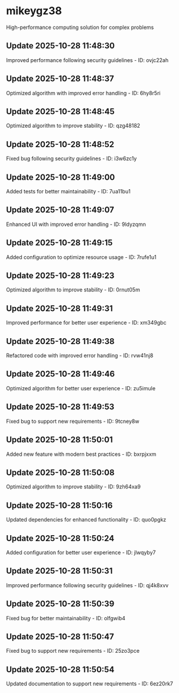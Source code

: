 # mikeygz38
High-performance computing solution for complex problems

## Update 2025-10-28 11:48:30
Improved performance following security guidelines - ID: ovjc22ah


## Update 2025-10-28 11:48:37
Optimized algorithm with improved error handling - ID: 6hy8r5ri


## Update 2025-10-28 11:48:45
Optimized algorithm to improve stability - ID: qzg48182


## Update 2025-10-28 11:48:52
Fixed bug following security guidelines - ID: i3w6zc1y


## Update 2025-10-28 11:49:00
Added tests for better maintainability - ID: 7ua11bu1


## Update 2025-10-28 11:49:07
Enhanced UI with improved error handling - ID: 9ldyzqmn


## Update 2025-10-28 11:49:15
Added configuration to optimize resource usage - ID: 7rufe1u1


## Update 2025-10-28 11:49:23
Optimized algorithm to improve stability - ID: 0rnut05m


## Update 2025-10-28 11:49:31
Improved performance for better user experience - ID: xm349gbc


## Update 2025-10-28 11:49:38
Refactored code with improved error handling - ID: rvw41nj8


## Update 2025-10-28 11:49:46
Optimized algorithm for better user experience - ID: zu5imule


## Update 2025-10-28 11:49:53
Fixed bug to support new requirements - ID: 9tcney8w


## Update 2025-10-28 11:50:01
Added new feature with modern best practices - ID: bxrpjxxm


## Update 2025-10-28 11:50:08
Optimized algorithm to improve stability - ID: 9zh64xa9


## Update 2025-10-28 11:50:16
Updated dependencies for enhanced functionality - ID: quo0pgkz


## Update 2025-10-28 11:50:24
Added configuration for better user experience - ID: jlwqyby7


## Update 2025-10-28 11:50:31
Improved performance following security guidelines - ID: qj4k8xvv


## Update 2025-10-28 11:50:39
Fixed bug for better maintainability - ID: olfgwib4


## Update 2025-10-28 11:50:47
Fixed bug to support new requirements - ID: 25zo3pce


## Update 2025-10-28 11:50:54
Updated documentation to support new requirements - ID: 6ez20rk7

